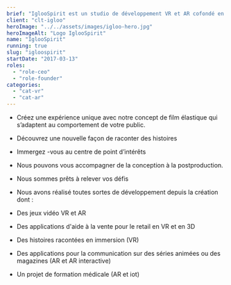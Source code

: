 ```yaml
---
brief: "IglooSpirit est un studio de développement VR et AR cofondé en 2017 avec Fabienne Giezendanner"
client: "clt-igloo"
heroImage: "../../assets/images/igloo-hero.jpg"
heroImageAlt: "Logo IglooSpirit"
name: "IglooSpirit"
running: true
slug: "igloospirit"
startDate: "2017-03-13"
roles:
  - "role-ceo"
  - "role-founder"
categories:
  - "cat-vr"
  - "cat-ar"
---
```


- Créez une expérience unique avec notre concept de film élastique qui s’adaptent au comportement de votre public.
- Découvrez une nouvelle façon de raconter des histoires
- Immergez -vous au centre de point d’intérêts
- Nous pouvons vous accompagner de la conception à la postproduction.
- Nous sommes prêts à relever vos défis
- Nous avons réalisé toutes sortes de développement depuis la création dont :

- Des jeux vidéo VR et AR
- Des applications d'aide à la vente pour le retail en VR et en 3D
- Des histoires racontées en immersion (VR)
- Des applications pour la communication sur des séries animées ou des magazines (AR et AR interactive)
- Un projet de formation médicale (AR et iot)
